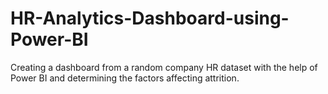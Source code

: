 # HR-Analytics-Dashboard-using-Power-BI
Creating a dashboard from a random company HR dataset with the help of Power BI and determining the factors affecting attrition.
